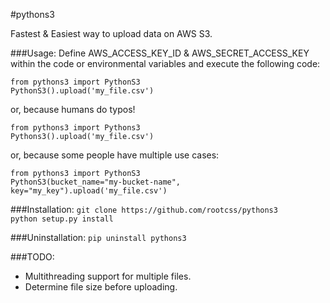 #pythons3

Fastest & Easiest way to upload data on AWS S3.

###Usage:
Define AWS_ACCESS_KEY_ID & AWS_SECRET_ACCESS_KEY within the code or environmental variables and execute the following code:
```
from pythons3 import PythonS3
PythonS3().upload('my_file.csv')
```
or, because humans do typos!
```
from pythons3 import Pythons3
Pythons3().upload('my_file.csv')
```
or, because some people have multiple use cases:
```
from pythons3 import PythonS3
PythonS3(bucket_name="my-bucket-name", key="my_key").upload('my_file.csv')
```

###Installation:
`git clone https://github.com/rootcss/pythons3`
<br>
`python setup.py install`

###Uninstallation:
`pip uninstall pythons3`

###TODO:
<ul>
<li>Multithreading support for multiple files.</li>
<li>Determine file size before uploading.</li>
</ul>
